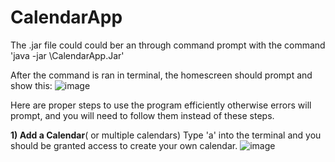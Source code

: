 # CalendarApp

The .jar file could could ber an through command prompt with the command 'java -jar <filepath>\CalendarApp.Jar'

After the command is ran in terminal, the homescreen should prompt and show this:
![image](https://user-images.githubusercontent.com/85138366/152254067-ceeb0eb8-1b7a-481c-bd21-212877428c15.png)
  
Here are proper steps to use the program efficiently otherwise errors will prompt, and you will need to follow them instead of these steps. 
  
**1) Add a Calendar**( or multiple calendars) 
Type 'a' into the terminal and you should be granted access to create your own calendar.
![image](https://user-images.githubusercontent.com/85138366/152254529-0109562c-c780-4fe4-a154-5c6f4c1518e2.png)

